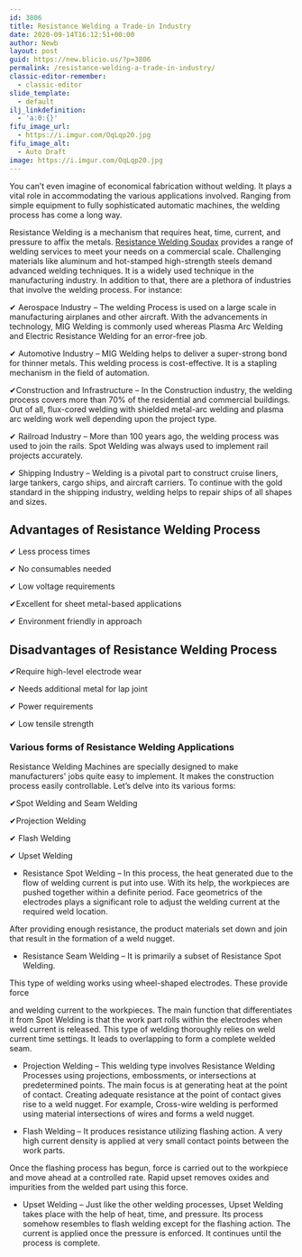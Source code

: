 ```yaml
---
id: 3806
title: Resistance Welding a Trade-in Industry
date: 2020-09-14T16:12:51+00:00
author: Newb
layout: post
guid: https://new.blicio.us/?p=3806
permalink: /resistance-welding-a-trade-in-industry/
classic-editor-remember:
  - classic-editor
slide_template:
  - default
ilj_linkdefinition:
  - 'a:0:{}'
fifu_image_url:
  - https://i.imgur.com/OqLqp20.jpg
fifu_image_alt:
  - Auto Draft
image: https://i.imgur.com/OqLqp20.jpg
---
```

You can’t even imagine of economical fabrication without welding. It plays a vital role in accommodating the various applications involved. Ranging from simple equipment to fully sophisticated automatic machines, the welding process has come a long way.

Resistance Welding is a mechanism that requires heat, time, current, and pressure to affix the metals. [Resistance Welding Soudax](https://soudax.com/en/resistance-welding/) provides a range of welding services to meet your needs on a commercial scale. Challenging materials like aluminum and hot-stamped high-strength steels demand advanced welding techniques. It is a widely used technique in the manufacturing industry. In addition to that, there are a plethora of industries that involve the welding process. For instance:

&#x2714; Aerospace Industry – The welding Process is used on a large scale in manufacturing airplanes and other aircraft. With the advancements in technology, MIG Welding is commonly used whereas Plasma Arc Welding and Electric Resistance Welding for an error-free job.

&#x2714; Automotive Industry – MIG Welding helps to deliver a super-strong bond for thinner metals. This welding process is cost-effective. It is a stapling mechanism in the field of automation.

&#x2714;Construction and Infrastructure – In the Construction industry, the welding process covers more than 70% of the residential and commercial buildings. Out of all, flux-cored welding with shielded metal-arc welding and plasma arc welding work well depending upon the project type.

&#x2714; Railroad Industry – More than 100 years ago, the welding process was used to join the rails. Spot Welding was always used to implement rail projects accurately.

&#x2714; Shipping Industry – Welding is a pivotal part to construct cruise liners, large tankers, cargo ships, and aircraft carriers. To continue with the gold standard in the shipping industry, welding helps to repair ships of all shapes and sizes.

## Advantages of Resistance Welding Process

&#x2714; Less process times

&#x2714; No consumables needed

&#x2714; Low voltage requirements

&#x2714;Excellent for sheet metal-based applications 

&#x2714; Environment friendly in approach

## Disadvantages of Resistance Welding Process

&#x2714;Require high-level electrode wear

&#x2714; Needs additional metal for lap joint

&#x2714; Power requirements

&#x2714; Low tensile strength

### Various forms of Resistance Welding Applications

Resistance Welding Machines are specially designed to make manufacturers' jobs quite easy to implement. It makes the construction process easily controllable. Let’s delve into its various forms:

&#x2714;Spot Welding and Seam Welding

&#x2714;Projection Welding

&#x2714; Flash Welding

&#x2714; Upset Welding

  * Resistance Spot Welding – In this process, the heat generated due to the flow of welding current is put into use. With its help, the workpieces are pushed together within a definite period. Face geometrics of the electrodes plays a significant role to adjust the welding current at the required weld location.

After providing enough resistance, the product materials set down and join that result in the formation of a weld nugget.

  * Resistance Seam Welding – It is primarily a subset of Resistance Spot Welding.

This type of welding works using wheel-shaped electrodes. These provide force

and welding current to the workpieces. The main function that differentiates it from Spot Welding is that the work part rolls within the electrodes when weld current is released. This type of welding thoroughly relies on weld current time settings. It leads to overlapping to form a complete welded seam.

  * Projection Welding – This welding type involves Resistance Welding Processes using projections, embossments, or intersections at predetermined points. The main focus is at generating heat at the point of contact. Creating adequate resistance at the point of contact gives rise to a weld nugget. For example, Cross-wire welding is performed using material intersections of wires and forms a weld nugget.

  * Flash Welding – It produces resistance utilizing flashing action. A very high current density is applied at very small contact points between the work parts.

Once the flashing process has begun, force is carried out to the workpiece and move ahead at a controlled rate. Rapid upset removes oxides and impurities from the welded part using this force.

  * Upset Welding – Just like the other welding processes, Upset Welding takes place with the help of heat, time, and pressure. Its process somehow resembles to flash welding except for the flashing action. The current is applied once the pressure is enforced. It continues until the process is complete.